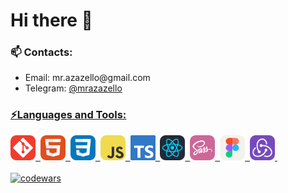 # Hi there 👋

<h3>📫 Contacts:</h3>
<ul>
<li>Email: mr.azazello@gmail.com </li>
<li>Telegram: <a href="https://t.me/mrazazello" alt="Telegram">@mrazazello</li>
</ul>

<h3>⚡Languages and Tools:</h3>

<div>
  <img src="./assets/git.svg" title="git" alt="git" width="40" height="40"/>&nbsp
  <img src="./assets/html.svg" title="html5" alt="html5" width="40" height="40"/>&nbsp
  <img src="./assets/css.svg" title="css" alt="css" width="40" height="40"/>&nbsp
  <img src="./assets/javascript.svg" title="javascript" alt="javascript" width="40" height="40"/>&nbsp
  <img src="./assets/typescript.svg" title="typescript" alt="typescript" width="40" height="40"/>&nbsp
  <img src="./assets/react.svg" title="react" alt="react" width="40" height="40"/>&nbsp
  <img src="./assets/sass.svg" title="sass/scss" alt="sass/scss" width="40" height="40"/>&nbsp;
  <img src="./assets/figma.svg" title="figma" alt="figma" width="40" height="40"/>&nbsp;
  <img src="./assets/redux.svg" title="redux" alt="redux" width="40" height="40"/>&nbsp;
</div>

<br />
<div>
    <img src="https://www.codewars.com/users/mr.azazello/badges/large" title="codewars" />
</div>